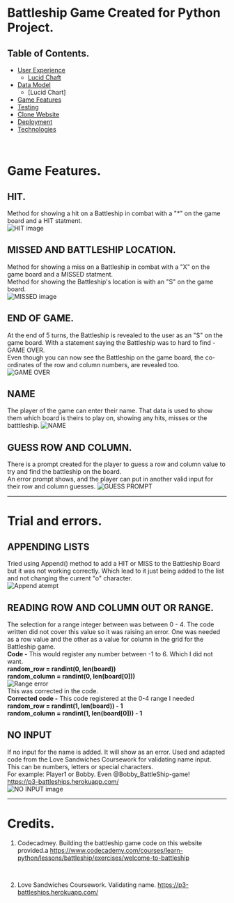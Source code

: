 # Battleship Game Created for Python Project.

## Table of Contents.

* [User Experience](#user-experience)
	- [Lucid Chaft](#lucidchart)
* [Data Model](#data-model)
	- [Lucid Chart]
* [Game Features](#game-features)
* [Testing](testing.md)
* [Clone Website](#clone-website)
* [Deployment](#deployment)
* [Technologies](#technologies)
<br>

# Game Features.

## HIT.<br>
Method for showing a hit on a Battleship in combat with a "*" on the game board and a HIT statment.<br>
![HIT image](images/readme-images/HITexample.png)

## MISSED AND BATTLESHIP LOCATION.<br>
Method for showing a miss on a Battleship in combat with a "X" on the game board and a MISSED statment.<br>
Method for showing the Battleship's location is with an "S" on the game board.<br>
![MISSED image](images/readme-images/MISSEDexample.png)

## END OF GAME.<br>
At the end of 5 turns, the Battleship is revealed to the user as an "S" on the game board. With a statement saying the Battleship was to hard to find - GAME OVER.<br> 
Even though you can now see the Battleship on the game board, the co-ordinates of the row and column numbers, are revealed too.<br>
![GAME OVER](images/readme-images/SHIPreveal.png)

## NAME<br>
The player of the game can enter their name. That data is used to show them which board is theirs to play on, showing any hits, misses or the batttleship.
![NAME](images/readme-images/NAMEfeature.png)

## GUESS ROW AND COLUMN.<br>
There is a prompt created for the player to guess a row and column value to try and find the battleship on the board.<br>
An error prompt shows, and the player can put in another valid input for their row and column guesses.
![GUESS PROMPT](images/readme-images/ValidRC.png)

<hr>

# Trial and errors.<br>
## APPENDING LISTS<br>
Tried using Append() method to add a HIT or MISS to the Battleship Board but it was not working correctly. Which lead to it just being added to the list and not changing the current "o" character.<br>
![Append atempt](images/readme-images/Append.board.png)

## READING ROW AND COLUMN OUT OR RANGE.<br>
The selection for a range integer between was between 0 - 4. The code written did not cover this value so it was raising an error. One was needed as a row value and the other as a value for column in the grid for the Battleship game.<br>
**Code -** This would register any number between -1 to 6. Which I did not want. <br>
**random_row = randint(0, len(board))**<br>
**random_column = randint(0, len(board[0]))**<br> 
![Range error](images/readme-images/ERRORrun.png)<br>
This was corrected in the code.<br>
**Corrected code -** This code registered at the 0-4 range I needed<br>
**random_row = randint(1, len(board)) - 1**<br>
**random_column = randint(1, len(board[0])) - 1**<br>

## NO INPUT<br>
If no input for the name is added. It will show as an error.
Used and adapted code from the Love Sandwiches Coursework for validating name input.<br>
This can be numbers, letters or special characters.<br>
For example: Player1 or Bobby. Even @Bobby_BattleShip-game!<br>
https://p3-battleships.herokuapp.com/<br>
![NO INPUT image](images/readme-images/NOINPUTexample.png)
<hr>

# Credits.
1. Codecadmey. Building the battleship game code on this website provided.a
https://www.codecademy.com/courses/learn-python/lessons/battleship/exercises/welcome-to-battleship
<br>

2. Love Sandwiches Coursework. Validating name.
https://p3-battleships.herokuapp.com/